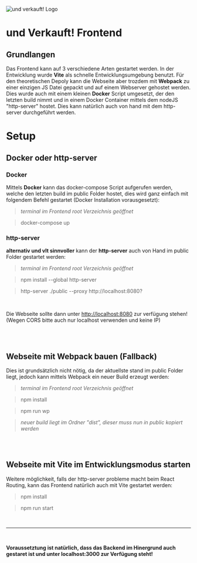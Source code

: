 ![und verkauft! Logo](public/und_verkauft_logo.svg)

# und Verkauft! Frontend

## Grundlangen

Das Frontend kann auf 3 verschiedene Arten gestartet werden. In der Entwicklung wurde **Vite** als schnelle Entwicklungsumgebung benutzt. Für den theoretischen Depoly kann die Webseite aber trozdem mit **Webpack** zu einer einzigen JS Datei gepackt und auf einem Webserver gehostet werden. Dies wurde auch mit einem kleinen **Docker** Script umgesetzt, der den letzten build nimmt und in einem Docker Container mittels dem nodeJS "http-server" hostet. Dies kann natürlich auch von hand mit dem http-server durchgeführt werden.

# Setup

## Docker oder **http-server**

### Docker

Mittels **Docker** kann das docker-compose Script aufgerufen werden, welche den letzten build im public Folder hostet, dies wird ganz einfach mit folgendem Befehl gestartet (Docker Installation vorausgesetzt):

> _terminal im Frontend root Verzeichnis geöffnet_

> docker-compose up

### http-server

**alternativ und vlt sinnvoller** kann der **http-server** auch von Hand im public Folder gestartet werden:

> _terminal im Frontend root Verzeichnis geöffnet_

> npm install --global http-server

> http-server ./public --proxy http://localhost:8080?

<br/>

Die Webseite sollte dann unter [http://localhost:8080](http://localhost:8080) zur verfügung stehen! (Wegen CORS bitte auch nur localhost verwenden und keine IP)

<br/><br/>

## Webseite mit Webpack bauen (Fallback)

Dies ist grundsätzlich nicht nötig, da der aktuellste stand im public Folder liegt, jedoch kann mittels Webpack ein neuer Build erzeugt werden:

> _terminal im Frontend root Verzeichnis geöffnet_

> npm install

> npm run wp

> _neuer build liegt im Ordner "dist", dieser muss nun in public kopiert werden_

<br/><br/>

## Webseite mit Vite im Entwicklungsmodus starten

Weitere möglichkeit, falls der http-server probleme macht beim React Routing, kann das Frontend natürlich auch mit Vite gestartet werden:

> npm install

> npm run start

<br/><hr><br/>

**Voraussetztung ist natürlich, dass das Backend im Hinergrund auch gestaret ist und unter localhost:3000 zur Verfügung steht!**

